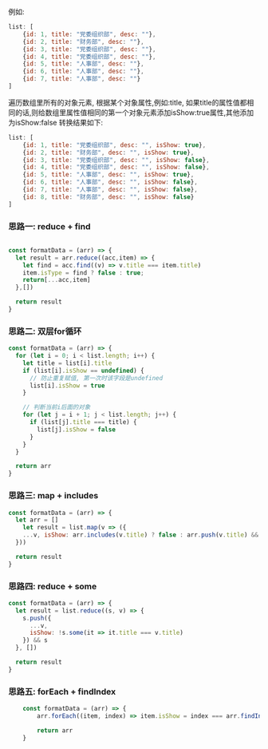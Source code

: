 例如:
```javascript
list: [
    {id: 1, title: "党委组织部", desc: ""},
    {id: 2, title: "财务部", desc: ""},
    {id: 3, title: "党委组织部", desc: ""},
    {id: 4, title: "党委组织部", desc: ""},
    {id: 5, title: "人事部", desc: ""},
    {id: 6, title: "人事部", desc: ""},
    {id: 7, title: "人事部", desc: ""}
]
```

遍历数组里所有的对象元素, 根据某个对象属性,例如:title, 如果title的属性值都相同的话,则给数组里属性值相同的第一个对象元素添加isShow:true属性,其他添加为isShow:false
转换结果如下:
```javascript
list: [
    {id: 1, title: "党委组织部", desc: "", isShow: true},
    {id: 2, title: "财务部", desc: "", isShow: true},
    {id: 3, title: "党委组织部", desc: "", isShow: false},
    {id: 4, title: "党委组织部", desc: "", isShow: false},
    {id: 5, title: "人事部", desc: "", isShow: true},
    {id: 6, title: "人事部", desc: "", isShow: false},
    {id: 7, title: "人事部", desc: "", isShow: false},
    {id: 8, title: "财务部", desc: "", isShow: false}
]
```
### 思路一: reduce + find
```javascript

const formatData = (arr) => {
  let result = arr.reduce((acc,item) => {
    let find = acc.find((v) => v.title === item.title)
    item.isType = find ? false : true;
    return[...acc,item]
  },[])

  return result
}

```

### 思路二: 双层for循环
```javascript
const formatData = (arr) => {
  for (let i = 0; i < list.length; i++) {
    let title = list[i].title
    if (list[i].isShow == undefined) {
      // 防止重复赋值, 第一次时该字段是undefined
      list[i].isShow = true
    }

    // 判断当前i后面的对象
    for (let j = i + 1; j < list.length; j++) {
      if (list[j].title === title) {
        list[j].isShow = false
      }
    }
  }

  return arr
}
```
### 思路三: map + includes
```javascript
const formatData = (arr) => {
  let arr = []
	let result = list.map(v => ({
    ...v, isShow: arr.includes(v.title) ? false : arr.push(v.title) && true
  }))

  return result
}
```
### 思路四: reduce + some
```javascript
const formatData = (arr) => {
  let result = list.reduce((s, v) => {
    s.push({
      ...v, 
      isShow: !s.some(it => it.title === v.title)
    }) && s
  }, [])

  return result
}
```
### 思路五: forEach + findIndex
```javascript
    const formatData = (arr) => {
        arr.forEach((item, index) => item.isShow = index === arr.findIndex((subItem) => subItem => subItem.title === item.title))

        return arr
    }

```
